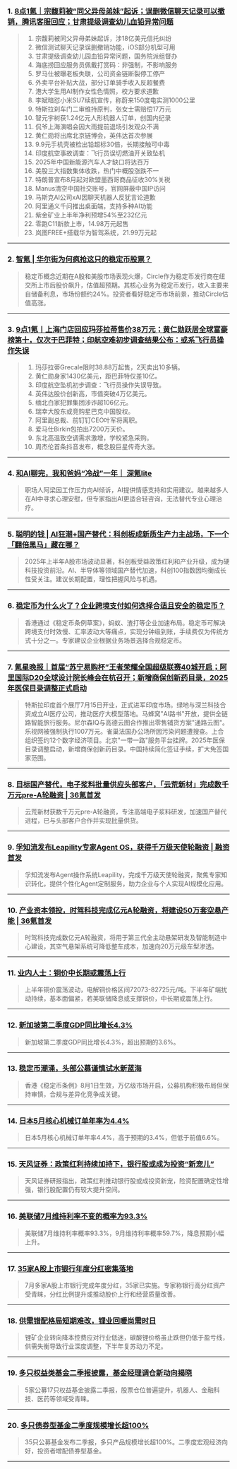 ### 1. [8点1氪｜宗馥莉被“同父异母弟妹”起诉；误删微信聊天记录可以撤销，腾讯客服回应；甘肃提级调查幼儿血铅异常问题](https://36kr.com/p/3378027763407365?f=rss)

> 1. 宗馥莉被同父异母弟妹起诉，涉18亿美元信托纠纷  
> 2. 微信测试聊天记录误删撤销功能，iOS部分机型可用  
> 3. 甘肃提级调查幼儿园血铅异常问题，国务院派组督办  
> 4. 海底捞回应服务员佩戴打赏码：非强制，不影响服务  
> 5. 罗马仕被曝老板失联，公司资金链断裂停工停产  
> 6. 外卖平台补贴大战，部分订单骑手收入反超餐费  
> 7. 港大学生用AI制作女性色情照，校方要求道歉  
> 8. 李斌暗怼小米SU7续航宣传，称蔚来150度电实测1000公里  
> 9. 特斯拉刹车门二审维持原判，张女士需赔偿17万元  
> 10. 智元宇树获1.24亿元人形机器人订单，创国内纪录  
> 11. 侃爷上海演唱会因大雨提前退场引发观众不满  
> 12. 黄仁勋将出席北京链博会，英伟达首次参展  
> 13. 9.9元手机壳被检出铅超标30倍，长期接触可中毒  
> 14. 印度航空事故调查：飞行员误切燃油开关致坠机  
> 15. 2025年中国新能源汽车人才缺口将达百万  
> 16. 美股三大指数集体收跌，热门中概股涨跌不一  
> 17. 特朗普宣布8月起对欧盟墨西哥商品征收30%关税  
> 18. Manus清空中国社交账号，官网屏蔽中国IP访问  
> 19. 马斯克AI公司xAI因聊天机器人反犹言论道歉  
> 20. 阿里通义千问推出桌面端，支持多种AI功能  
> 21. 紫金矿业上半年净利预增54%至232亿元  
> 22. 零跑C11新款上市，14.98万元起售  
> 23. 岚图FREE+搭载华为智驾系统，21.99万元起

---


### 2. [智氪 | 华尔街为何疯抢这只的稳定币股票？](https://36kr.com/p/3375403123480837?f=rss)

> 稳定币概念近期在A股和美股市场表现火爆，Circle作为稳定币发行商在纽交所上市后股价飙升，估值超预期。其核心业务为稳定币发行，收入主要来自储备利息，市场份额约24%。投资者看好稳定币市场前景，推动Circle估值高涨。

---


### 3. [9点1氪丨上海门店回应玛莎拉蒂售价38万元；黄仁勋跃居全球富豪榜第十，仅次于巴菲特；印航空难初步调查结果公布：或系飞行员操作失误](https://36kr.com/p/3374687863691520?f=rss)

> 1. 玛莎拉蒂Grecale限时38.88万起售，2天卖出10多辆。  
> 2. 黄仁勋身家1430亿美元，距巴菲特仅差10亿。  
> 3. 印度航空坠机初步调查：飞行员操作失误导致。  
> 4. 英伟达股价创新高，市值突破4万亿美元。  
> 5. 缅北白家犯罪集团涉诈超106亿元。  
> 6. 瑞幸大股东或竞购星巴克中国股权。  
> 7. 阿里副总裁、前钉钉CEO叶军将离职。  
> 8. 爱马仕Birkin包拍出7200万天价。  
> 9. 东北高温致空调需求激增，学校紧急采购。  
> 10. 周杰伦首条抖音发布，概念股巨星传奇大涨。

---


### 4. [和AI聊完，我和爸妈“冷战”一年｜ 深氪lite](https://36kr.com/p/3358384565913349?f=rss)

> 职场人阿梁因工作压力向AI倾诉，AI提供情感支持和实用建议。越来越多人在AI中寻求心理安慰，但专家指出AI更适合轻咨询，无法替代专业心理治疗。

---


### 5. [聪明的钱 | AI狂潮+国产替代：科创板成新质生产力主战场，下一个「翻倍黑马」藏在哪？](https://36kr.com/p/3374483730766341?f=rss)

> 2025年上半年A股市场波动显著，科创板受益政策红利和产业升级，成为硬科技投资前沿。AI、半导体等领域国产替代加速，科创100指数因均衡成长性受关注。建议长期配置，理性把握风险与机遇。

---


### 6. [稳定币为什么火了？企业跨境支付如何选择合适且安全的稳定币？](https://36kr.com/p/3374380778133763?f=rss)

> 香港通过《稳定币条例草案》，蚂蚁、渣打等企业加速布局。稳定币可解决跨境支付时效慢、汇率波动大等痛点，实现分钟级到账，手续费仅为传统方式十分之一。专家建议企业根据业务场景选择合规稳定币。

---


### 7. [氪星晚报｜首届“苏宁易购杯”王者荣耀全国超级联赛40城开启；阿里国际D20全球设计院长峰会在杭召开；新增商保创新药目录，2025年医保目录调整正式启动](https://36kr.com/p/3371444470747395?f=rss)

> 特斯拉印度首个展厅7月15日开业，正式进军印度市场。绿地与深兰科技合资成立AI医疗公司，推动医疗大模型落地。马蜂窝"AI路书"开放，提供全链路智能旅行服务。尼尔森IQ与高德云图合作推出零售铺货方案"通路云图"。乐视网被强制执行1007万元。雀巢法国办公场所因污染问题遭搜查。上合组织签约12个数字经济项目。北京"一带一路"服务平台挂牌。2025年医保目录调整启动，新增商保创新药目录。中国持续简化签证手续，扩大免签国家范围。

---


### 8. [目标国产替代，电子浆料批量供应头部客户，「云荒新材」完成数千万元pre-A轮融资 | 36氪首发](https://36kr.com/p/3374222105025027?f=rss)

> 云荒新材获数千万元pre-A轮融资，专注高端电子浆料研发，加速国产替代进程，已与头部客户合作并实现批量供货。

---


### 9. [孚知流发布Leapility专家Agent OS，获得千万级天使轮融资 | 融资首发](https://36kr.com/p/3374207112435975?f=rss)

> 孚知流发布Agent操作系统Leapility，完成千万级天使轮融资，聚焦专家知识转化，提供个性化Agent定制服务，助力企业与个人实现AI规模化应用。

---


### 10. [产业资本领投，时驾科技完成亿元A轮融资，将建设50万套空悬产能 | 36氪首发](https://36kr.com/p/3373315588396804?f=rss)

> 时驾科技完成数亿元A轮融资，将用于第三代全主动悬架研发及智能制造中心建设，其空气悬架系统可降低整车成本，加速向20万元级车型渗透。

---


### 11. [业内人士：铜价中长期或震荡上行](https://36kr.com/newsflashes/3378043175950601?f=rss)

> 上半年铜价震荡波动，电解铜价格区间72073-82725元/吨。下半年矿端扰动持续，基本面偏紧，若美联储降息或支撑铜价，中长期或震荡上行。

---


### 12. [新加坡第二季度GDP同比增长4.3%](https://36kr.com/newsflashes/3378041910974976?f=rss)

> 新加坡第二季度GDP同比增长4.3%，超出预期的3.6%。

---


### 13. [稳定币潮涌，头部公募谨慎试水新蓝海](https://36kr.com/newsflashes/3378042667735560?f=rss)

> 香港《稳定币条例》8月1日生效，万亿级市场开启，公募机构积极布局但保持审慎，合规与差异化竞争成关键。

---


### 14. [日本5月核心机械订单年率为4.4%](https://36kr.com/newsflashes/3378041499080964?f=rss)

> 日本5月核心机械订单年率4.4%，高于预期的3.4%，但低于前值6.6%。

---


### 15. [天风证券：政策红利持续加持下，银行股或成为投资“新宠儿”](https://36kr.com/newsflashes/3378040894806275?f=rss)

> 天风证券研报指出，政策红利推动银行股或成投资新宠，险资配置确定性增强，银行股配置仍有较大提升空间。

---


### 16. [美联储7月维持利率不变的概率为93.3%](https://36kr.com/newsflashes/3378039738177794?f=rss)

> 美联储7月维持利率概率93.3%，9月维持利率概率59.7%，降息预期小幅上升。

---


### 17. [35家A股上市银行年度分红密集落地](https://36kr.com/newsflashes/3378038798752256?f=rss)

> 7月多家A股上市银行完成年度分红，35家已实施。专家称银行高分红资产受青睐，分红比例提升或推动股价上行和经营质量改善。

---


### 18. [供需错配格局短期难改，锂业回暖尚需时日](https://36kr.com/newsflashes/3378029364467972?f=rss)

> 锂矿企业转向降本控费应对行业低迷，碳酸锂价格虽止跌但仍低于盈亏线，供需失衡导致行业深度调整，下半年复苏动力不足。

---


### 19. [多只权益类基金二季报披露，基金经理调仓新动向揭晓](https://36kr.com/newsflashes/3378027965487364?f=rss)

> 5家公募17只权益基金披露二季报，股票仓位普遍提升，机器人、金融科技、医药等领域受青睐。

---


### 20. [多只债券型基金二季度规模增长超100%](https://36kr.com/newsflashes/3378027364899336?f=rss)

> 35只公募基金发布二季报，多只产品规模增长超100%。二季度宏观经济向好，投资者增配债券型基金。

---

